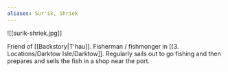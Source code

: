 ```yaml
---
aliases: Sur'ik, Shriek
---
```

![[surik-shriek.jpg]]

Friend of [[Backstory|T'hau]]. Fisherman / fishmonger in [[3. Locations/Darktow Isle/Darktow]]. Regularly sails out to go fishing and then prepares and sells the fish in a shop near the port.